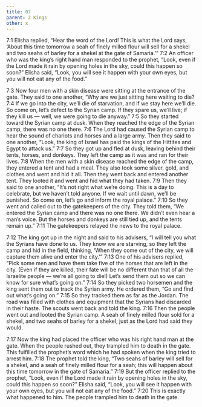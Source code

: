 ```yaml
---
title: 07
parent: 2 Kings
other: x
---
```


<a name="7:1">7:1</a> Elisha replied, “Hear the word of the Lord! This is what the Lord says, ‘About this time tomorrow a seah of finely milled flour will sell for a shekel and two seahs of barley for a shekel at the gate of Samaria.’” <a name="7:2">7:2</a> An officer who was the king’s right hand man responded to the prophet, “Look, even if the Lord made it rain by opening holes in the sky, could this happen so soon?” Elisha said, “Look, you will see it happen with your own eyes, but you will not eat any of the food.”

<a name="7:3">7:3</a> Now four men with a skin disease were sitting at the entrance of the gate. They said to one another, “Why are we just sitting here waiting to die? <a name="7:4">7:4</a> If we go into the city, we’ll die of starvation, and if we stay here we’ll die. So come on, let’s defect to the Syrian camp. If they spare us, we’ll live; if they kill us — well, we were going to die anyway.” <a name="7:5">7:5</a> So they started toward the Syrian camp at dusk. When they reached the edge of the Syrian camp, there was no one there. <a name="7:6">7:6</a> The Lord had caused the Syrian camp to hear the sound of chariots and horses and a large army. Then they said to one another, “Look, the king of Israel has paid the kings of the Hittites and Egypt to attack us.” <a name="7:7">7:7</a> So they got up and fled at dusk, leaving behind their tents, horses, and donkeys. They left the camp as it was and ran for their lives. <a name="7:8">7:8</a> When the men with a skin disease reached the edge of the camp, they entered a tent and had a meal. They also took some silver, gold, and clothes and went and hid it all. Then they went back and entered another tent. They looted it and went and hid what they had taken. <a name="7:9">7:9</a> Then they said to one another, “It’s not right what we’re doing. This is a day to celebrate, but we haven’t told anyone. If we wait until dawn, we’ll be punished. So come on, let’s go and inform the royal palace.” <a name="7:10">7:10</a> So they went and called out to the gatekeepers of the city. They told them, “We entered the Syrian camp and there was no one there. We didn’t even hear a man’s voice. But the horses and donkeys are still tied up, and the tents remain up.” <a name="7:11">7:11</a> The gatekeepers relayed the news to the royal palace.

<a name="7:12">7:12</a> The king got up in the night and said to his advisers, “I will tell you what the Syrians have done to us. They know we are starving, so they left the camp and hid in the field, thinking, ‘When they come out of the city, we will capture them alive and enter the city.’” <a name="7:13">7:13</a> One of his advisers replied, “Pick some men and have them take five of the horses that are left in the city. (Even if they are killed, their fate will be no different than that of all the Israelite people — we’re all going to die!) Let’s send them out so we can know for sure what’s going on.” <a name="7:14">7:14</a> So they picked two horsemen and the king sent them out to track the Syrian army. He ordered them, “Go and find out what’s going on.” <a name="7:15">7:15</a> So they tracked them as far as the Jordan. The road was filled with clothes and equipment that the Syrians had discarded in their haste. The scouts went back and told the king. <a name="7:16">7:16</a> Then the people went out and looted the Syrian camp. A seah of finely milled flour sold for a shekel, and two seahs of barley for a shekel, just as the Lord had said they would.

<a name="7:17">7:17</a> Now the king had placed the officer who was his right hand man at the gate. When the people rushed out, they trampled him to death in the gate. This fulfilled the prophet’s word which he had spoken when the king tried to arrest him. <a name="7:18">7:18</a> The prophet told the king, “Two seahs of barley will sell for a shekel, and a seah of finely milled flour for a seah; this will happen about this time tomorrow in the gate of Samaria.” <a name="7:19">7:19</a> But the officer replied to the prophet, “Look, even if the Lord made it rain by opening holes in the sky, could this happen so soon?” Elisha said, “Look, you will see it happen with your own eyes, but you will not eat any of the food.” <a name="7:20">7:20</a> This is exactly what happened to him. The people trampled him to death in the gate.
